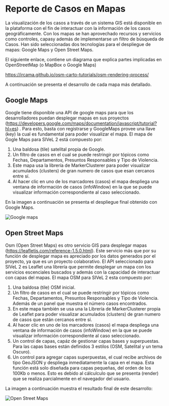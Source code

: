 # Reporte de Casos en Mapas

La visualización de los casos a través de un sistema GIS está disponible en la plataforma con el fin de interactuar con la información de los casos geográficamente. Con los mapas se han aprovechado recursos y servicios como controles, capasy además de implementarse un filtro de búsqueda de Casos. Han sido seleccionadas dos tecnologías para el despliegue de mapas: Google Maps y Open Street Maps.

El siguiente enlace, contiene un diagrama que explica partes implicadas en OpenStreetMap (o MapBox o Google Maps)

https://ircama.github.io/osm-carto-tutorials/osm-rendering-process/

A continuación se presenta el desarrollo de cada mapa más detallado.

## Google Maps

Google tiene disponible una API de google maps para que los desarrolladores puedan desplegar mapas en sus proyectos (https://developers.google.com/maps/documentation/javascript/tutorial?hl=es) . Para esto, basta con registrarse y GoogleMaps provee una llave (key) la cual es fundamental para poder visualizar el mapa. El mapa de Gogle Maps para SIVeL 2 está compuesto por:
1. Una baldosa (tile) satelital propia de Google.
2. Un filtro de casos en el cual se puede restringir por tópicos como Fechas, Departamentos, Presuntos Responsables y Tipo de Violencia.
3. Este mapa usa la librería de MarkerClusterer para poder visualizar acumulados (clusters) de gran numero de casos que esan cercanos entre sí.
4. Al hacer clic en uno de los marcadores (casos) el mapa despliega una ventana de información de casos (infoWindow) en la que se puede visualizar información correspondiente al  caso seleccionado. 

En la imagen a continuación se presenta el despliegue final obtenido con Google Maps.

![Google maps](https://github.com/pasosdeJesus/sivel2_gen/blob/docmapa/doc/imagengm.png)

## Open Street Maps 

Osm (Open Street Maps) es otro servicio GIS para desplegar mapas (https://leafletjs.com/reference-1.5.0.html). Este servicio más que por su función de desplegar mapa es apreciado por los datos generados por el proyecto, ya que es un proyecto colaborativo. El API seleccionado para SIVeL 2 es Leaflet una librería que permite desplegar un mapa con los servicios escenciales buscados y además con la capacidad de interactuar con capas del mapas. El mapa OSM para SIVeL 2 esta compuesto por:
1. Una baldosa (tile) OSM inicial.
2. Un filtro de casos en el cual se puede restringir por tópicos como Fechas, Departamentos, Presuntos Responsables y Tipo de Violencia. Además de un panel que muestra el número casos encontrados.
3. En este mapa también se usa una la Librería de MarkerClusterer propia de Leaflet para poder visualizar acumulados (clusters) de gran numero de casos que están cercanos entre sí.
4. Al hacer clic en uno de los marcadores (casos) el mapa despliega una ventana de información de casos (infoWindow) en la que se puede visualizar información correspondiente al  caso seleccionado.
5. Un control de capas, capáz de gestionar capas bases y superpuestas. Para las capas bases están definidos 3 estilos (OSM, Satelital y un tema Oscuro). 
6. Un control para agregar capas superpuestas, el cual recibe archivos de tipo GeoJSON y despliega inmediatamente la capa en el mapa. Esta función está solo diseñada para capas pequeñas, del orden de los 100Kb o menos. Esto es debido al cálculculo que se presenta (render) que se realiza parcialmente en el navegador del usuario.  

La imagen a continuación muestra el resultado final de este desarrollo: 

![Open Street Maps](https://github.com/pasosdeJesus/sivel2_gen/blob/docmapa/doc/imagenosm.png)
